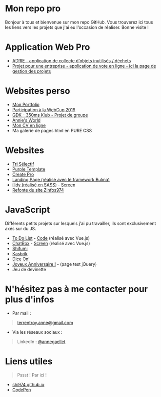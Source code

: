 # Mon repo pro

Bonjour à tous et bienvenue sur mon repo GitHub. Vous trouverez ici tous les liens vers les projets que j'ai eu l'occasion de réaliser. Bonne visite !

# Application Web Pro

  - [ADRIE - application de collecte d'objets inutilisés / déchets](http://adrie-collecte.herokuapp.com)
  - [Projet pour une entreprise - application de vote en ligne - ici la page de gestion des projets](https://shi974.github.io/resources/pf14.PNG)

# Websites perso

  - [Mon Portfolio](https://shi974.github.io/)
  - [Participation à la WebCup 2019](http://humans-united.herokuapp.com)
  - [GDK - 350ms Klub - Projet de groupe](http://gdk-350ms.herokuapp.com)
  - [Annie's World](http://annie.atspace.eu/)
  - [Mon CV en ligne](http://annie.alwaysdata.net/)
  - Ma galerie de pages html en PURE CSS

# Websites
  - [Tri Sélectif](https://github.com/Shi974/Tri-Selectif)
  - [Purple Template](https://shi974.github.io/resources/pf6.PNG)
  - [Create Pro](https://shi974.github.io/resources/pf3.PNG)
  - [Landing Page (réalisé avec le framework Bulma)](https://github.com/Shi974/LandingPage)
  - [illdy (réalisé en SASS)](https://github.com/Shi974/illdy) - [Screen](https://shi974.github.io/resources/pf15.PNG)
  - [Refonte du site Zinfos974](https://shi974.github.io/resources/pf2.PNG)
  
# JavaScript

Différents petits projets sur lesquels j'ai pu travailler, ils sont exclusivement axés sur du JS.

 - [To Do List](https://todo-list974.firebaseapp.com/) - [Code](https://github.com/Shi974/To-Do-List) (réalisé avec Vue.js)
 - [ChatBox](https://github.com/Shi974/chatbox) - [Screen](https://shi974.github.io/resources/pf7.PNG) (réalisé avec Vue.js)
 - [Shifumi](https://github.com/Shi974/shifumi)
 - [Kasbrik](https://shi974.github.io/resources/pf17.png)
 - [Dice On!](https://shi974.github.io/resources/pf16.PNG)
 - [Joyeux Anniversaire !](https://shi974.github.io/resources/birthday) - (page test jQuery)
 - Jeu de devinette

# N'hésitez pas à me contacter pour plus d'infos

- Par mail : 
> terrentroy.anne@gmail.com

- Via les réseaux sociaux :
> LinkedIn : [@annegaellet](https://www.linkedin.com/in/annegaellet/)

# Liens utiles
> Pssst ! Par ici !

- [shi974.github.io](http://shi974.github.io)
- [CodePen](https://codepen.io/shi974/)
